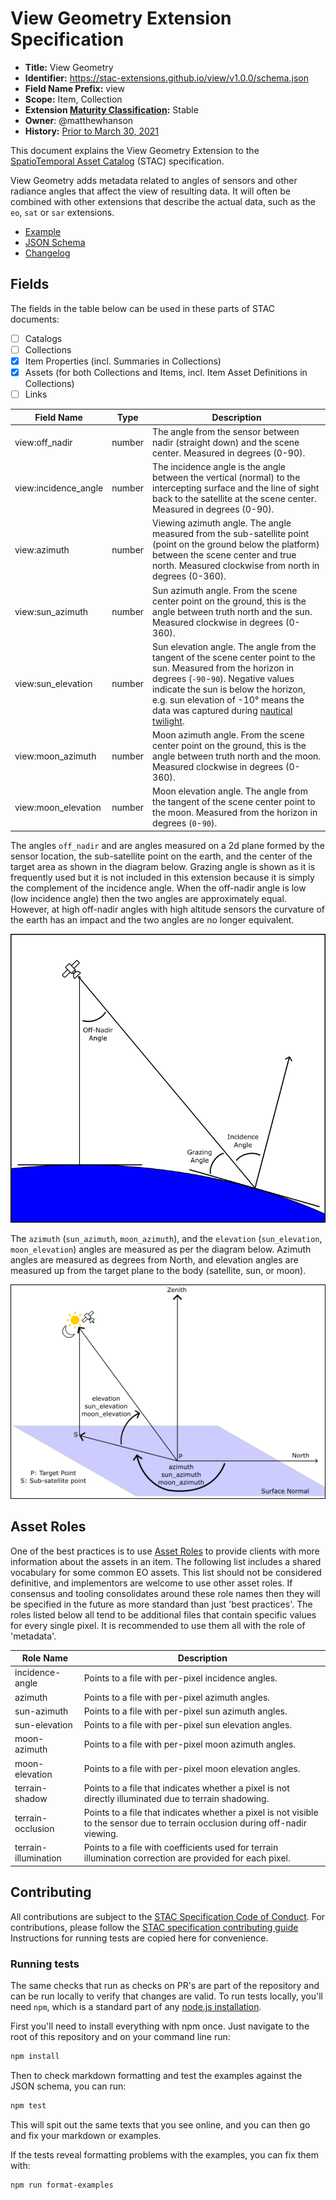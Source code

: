 # View Geometry Extension Specification

- **Title:** View Geometry
- **Identifier:** <https://stac-extensions.github.io/view/v1.0.0/schema.json>
- **Field Name Prefix:** view
- **Scope:** Item, Collection
- **Extension [Maturity Classification](https://github.com/radiantearth/stac-spec/tree/master/extensions.md#extension-maturity):** Stable
- **Owner**: @matthewhanson
- **History:** [Prior to March 30, 2021](https://github.com/radiantearth/stac-spec/commits/v1.0.0-rc.2/extensions/view)

This document explains the View Geometry Extension to the
[SpatioTemporal Asset Catalog](https://github.com/radiantearth/stac-spec) (STAC) specification.

View Geometry adds metadata related to 
angles of sensors and other radiance angles that affect the view of resulting data. It will often be combined with other 
extensions that describe the actual data, such as the `eo`, `sat` or `sar` extensions.

- [Example](examples/item.json)
- [JSON Schema](json-schema/schema.json)
- [Changelog](./CHANGELOG.md)

## Fields

The fields in the table below can be used in these parts of STAC documents:

- [ ] Catalogs
- [ ] Collections
- [x] Item Properties (incl. Summaries in Collections)
- [x] Assets (for both Collections and Items, incl. Item Asset Definitions in Collections)
- [ ] Links

| Field Name           | Type   | Description |
| -------------------- | ------ | ----------- |
| view:off_nadir       | number | The angle from the sensor between nadir (straight down) and the scene center. Measured in degrees (0-90). |
| view:incidence_angle | number | The incidence angle is the angle between the vertical (normal) to the intercepting surface and the line of sight back to the satellite at the scene center. Measured in degrees (0-90). |
| view:azimuth         | number | Viewing azimuth angle. The angle measured from the sub-satellite point (point on the ground below the platform) between the scene center and true north. Measured clockwise from north in degrees (0-360). |
| view:sun_azimuth     | number | Sun azimuth angle. From the scene center point on the ground, this is the angle between truth north and the sun. Measured clockwise in degrees (0-360). |
| view:sun_elevation   | number | Sun elevation angle. The angle from the tangent of the scene center point to the sun. Measured from the horizon in degrees (`-90`-`90`). Negative values indicate the sun is below the horizon, e.g. sun elevation of -10° means the data was captured during [nautical twilight](https://www.timeanddate.com/astronomy/different-types-twilight.html). |
| view:moon_azimuth    | number | Moon azimuth angle. From the scene center point on the ground, this is the angle between truth north and the moon. Measured clockwise in degrees (0-360). |
| view:moon_elevation  | number | Moon elevation angle. The angle from the tangent of the scene center point to the moon. Measured from the horizon in degrees (`0`-`90`). |

The angles `off_nadir` and are angles measured on a 2d plane formed by the sensor location, the sub-satellite point on
the earth, and the center of the target area as shown in the diagram below.  Grazing angle is shown as it is frequently
used but it is not included in this extension because it is simply the complement of the incidence angle. When the off-nadir
angle is low (low incidence angle) then the two angles are approximately equal. However, at high off-nadir angles with high
altitude sensors the curvature of the earth has an impact and the two angles are no longer equivalent.

![View angle diagram](images/view-angles-1.png)

The `azimuth` (`sun_azimuth`, `moon_azimuth`), and the `elevation` (`sun_elevation`, `moon_elevation`) angles are measured 
as per the diagram below. Azimuth angles are measured as degrees from North, and elevation angles are measured up from 
the target plane to the body (satellite, sun, or moon).

![View angle diagram](images/view-angles-2.png)

## Asset Roles

One of the best practices is to use [Asset Roles](https://github.com/radiantearth/stac-spec/tree/master/item-spec/item-spec.md#asset-roles)
to provide clients with more information about the assets in an item. The following list includes a shared vocabulary for some common EO assets. 
This list should not be considered definitive, and implementors are welcome to use other asset roles. If consensus and tooling consolidates around
these role names then they will be specified in the future as more standard than just 'best practices'. The roles listed below
all tend to be additional files that contain specific values for every single pixel. It is recommended to use them all with the role of 'metadata'.

| Role Name            | Description |
| -------------------- | ----------- |
| incidence-angle      | Points to a file with per-pixel incidence angles. |
| azimuth              | Points to a file with per-pixel azimuth angles. |
| sun-azimuth          | Points to a file with per-pixel sun azimuth angles. |
| sun-elevation        | Points to a file with per-pixel sun elevation angles. |
| moon-azimuth         | Points to a file with per-pixel moon azimuth angles. |
| moon-elevation       | Points to a file with per-pixel moon elevation angles. |
| terrain-shadow       | Points to a file that indicates whether a pixel is not directly illuminated due to terrain shadowing. |
| terrain-occlusion    | Points to a file that indicates whether a pixel is not visible to the sensor due to terrain occlusion during off-nadir viewing. |
| terrain-illumination | Points to a file with coefficients used for terrain illumination correction are provided for each pixel. |

## Contributing

All contributions are subject to the
[STAC Specification Code of Conduct](https://github.com/radiantearth/stac-spec/blob/master/CODE_OF_CONDUCT.md).
For contributions, please follow the
[STAC specification contributing guide](https://github.com/radiantearth/stac-spec/blob/master/CONTRIBUTING.md) Instructions
for running tests are copied here for convenience.

### Running tests

The same checks that run as checks on PR's are part of the repository and can be run locally to verify that changes are valid. 
To run tests locally, you'll need `npm`, which is a standard part of any [node.js installation](https://nodejs.org/en/download/).

First you'll need to install everything with npm once. Just navigate to the root of this repository and on 
your command line run:
```bash
npm install
```

Then to check markdown formatting and test the examples against the JSON schema, you can run:
```bash
npm test
```

This will spit out the same texts that you see online, and you can then go and fix your markdown or examples.

If the tests reveal formatting problems with the examples, you can fix them with:
```bash
npm run format-examples
```
